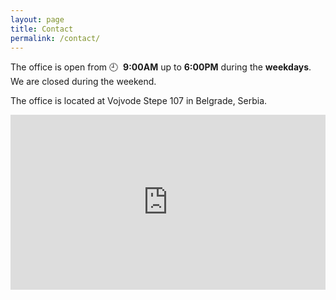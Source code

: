 ```yaml
---
layout: page
title: Contact
permalink: /contact/
---
```


<p>The office is open from &#x1f558;&nbsp; <strong>9:00AM</strong> up to <strong>6:00PM</strong> during the <strong>weekdays</strong>. We are closed during the weekend.</p>

<p>The office is located at Vojvode Stepe 107 in Belgrade, Serbia.</p>

<iframe src="https://www.google.com/maps/embed?pb=!1m18!1m12!1m3!1d2831.8000734125167!2d20.466673651454112!3d44.78488108643028!2m3!1f0!2f0!3f0!3m2!1i1024!2i768!4f13.1!3m3!1m2!1s0x475a70698d7192ab%3A0xb35a53f57ec7a3cd!2sVojvode+Stepe+107%2C+Beograd!5e0!3m2!1sen!2srs!4v1461060116794" width="100%" height="280" frameborder="0" style="border:0" allowfullscreen></iframe>
